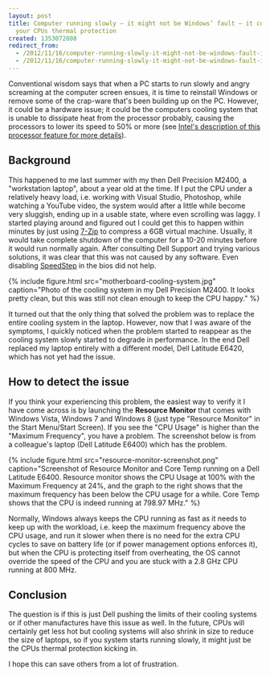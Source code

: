 ```yaml
---
layout: post
title: Computer running slowly – it might not be Windows’ fault – it could just be
  your CPUs thermal protection
created: 1353072808
redirect_from:
  - /2012/11/16/computer-running-slowly-it-might-not-be-windows-fault-it-could-just-your-cpus-thermal
  - /2012/11/16/computer-running-slowly-it-might-not-be-windows-fault-it-could-just-be-your-cpus-thermal
---
```

Conventional wisdom says that when a PC starts to run slowly and angry screaming at the computer screen ensues, it is time to reinstall Windows or remove some of the crap-ware that's been building up on the PC. However, it could be a hardware issue; it could be the computers cooling system that is unable to dissipate heat from the processor probably, causing the processors to lower its speed to 50% or more (see [Intel's description of this processor feature for more details](http://www.intel.com/cd/ids/developer/asmo-na/eng/downloads/54118.htm)).

## Background
This happened to me last summer with my then Dell Precision M2400, a "workstation laptop", about a year old at the time. If I put the CPU under a relatively heavy load, i.e. working with Visual Studio, Photoshop, while watching a YouTube video, the system would after a little while become very sluggish, ending up in a usable state, where even scrolling was laggy. I started playing around and figured out I could get this to happen within minutes by just using [7-Zip](http://www.7-zip.org/) to compress a 6GB virtual machine. Usually, it would take complete shutdown of the computer for a 10-20 minutes before it would run normally again. After consulting Dell Support and trying various solutions, it was clear that this was not caused by any software. Even disabling [SpeedStep](http://en.wikipedia.org/wiki/SpeedStep) in the bios did not help.

{% include figure.html src="motherboard-cooling-system.jpg" caption="Photo of the cooling system in my Dell Precision M2400. It looks pretty clean, but this was still not clean enough to keep the CPU happy." %}

It turned out that the only thing that solved the problem was to replace the entire cooling system in the laptop. However, now that I was aware of the symptoms, I quickly noticed when the problem started to reappear as the cooling system slowly started to degrade in performance. In the end Dell replaced my laptop entirely with a different model, Dell Latitude E6420, which has not yet had the issue.

## How to detect the issue
If you think your experiencing this problem, the easiest way to verify it I have come across is by launching the **Resource Monitor** that comes with Windows Vista, Windows 7 and Windows 8 (just type "Resource Monitor" in the Start Menu/Start Screen). If you see the "CPU Usage" is higher than the "Maximum Frequency", you have a problem. The screenshot below is from a colleague's laptop (Dell Latitude E6400) which has the problem.

{% include figure.html src="resource-monitor-screenshot.png" caption="Screenshot of Resource Monitor and Core Temp running on a Dell Latitude E6400. Resource monitor shows the CPU Usage at 100% with the Maximum Frequency at 24%, and the graph to the right shows that the maximum frequency has been below the CPU usage for a while. Core Temp shows that the CPU is indeed running at 798.97 MHz." %}

Normally, Windows always keeps the CPU running as fast as it needs to keep up with the workload, i.e. keep the maximum frequency above the CPU usage, and run it slower when there is no need for the extra CPU cycles to save on battery life (or if power management options enforces it), but when the CPU is protecting itself from overheating, the OS cannot override the speed of the CPU and you are stuck with a 2.8 GHz CPU running at 800 MHz.

## Conclusion
The question is if this is just Dell pushing the limits of their cooling systems or if other manufactures have this issue as well. In the future, CPUs will certainly get less hot but cooling systems will also shrink in size to reduce the size of laptops, so if you system starts running slowly, it might just be the CPUs thermal protection kicking in.

I hope this can save others from a lot of frustration.